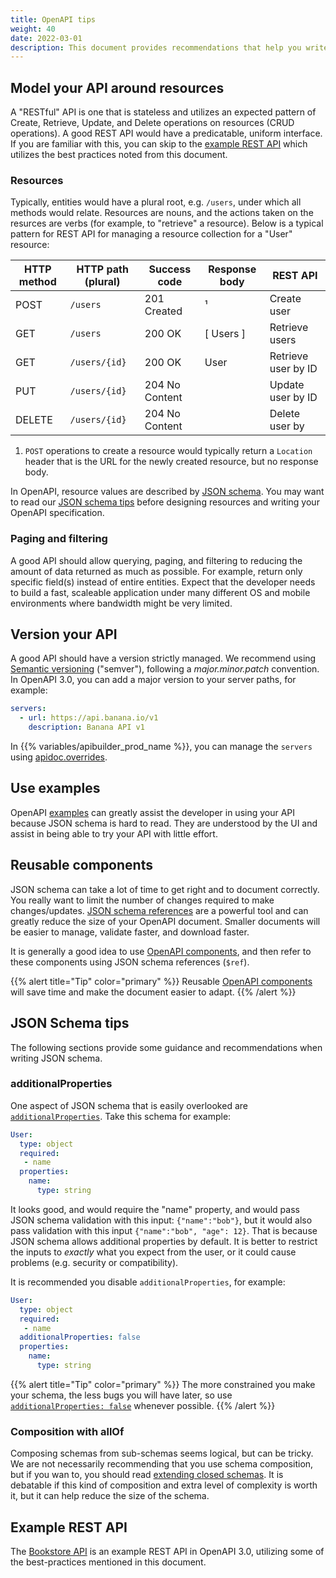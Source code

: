 ```yaml
---
title: OpenAPI tips
weight: 40
date: 2022-03-01
description: This document provides recommendations that help you write clear and compliant OpenAPI specifications. All examples in this document are OpenAPI 3.0.
---
```


## Model your API around resources

A "RESTful" API is one that is stateless and utilizes an expected pattern of Create, Retrieve, Update, and Delete operations on resources (CRUD operations). A good REST API would have a predicatable, uniform interface. If you are familiar with this, you can skip to the [example REST API](#example-rest-api) which utilizes the best practices noted from this document.

### Resources

Typically, entities would have a plural root, e.g. `/users`, under which all methods would relate. Resources are nouns, and the actions taken on the resurces are verbs (for example, to "retrieve" a resource). Below is a typical pattern for REST API for managing a resource collection for a "User" resource:

| HTTP method | HTTP path (plural) | Success code    | Response body | REST API |
| ------------| ------------------ | --------------- | ------------- | --------- |
| POST        | `/users`           | 201 Created     | ¹             | Create user |
| GET         | `/users`           | 200 OK          | \[ Users \]   | Retrieve users |
| GET         | `/users/{id}`      | 200 OK          | User          | Retrieve user by ID |
| PUT         | `/users/{id}`      | 204 No Content  |               | Update user by ID  |
| DELETE      | `/users/{id}`      | 204 No Content  |               | Delete user by |

1. `POST` operations to create a resource would typically return a `Location` header that is the URL for the newly created resource, but no response body.

In OpenAPI, resource values are described by [JSON schema](https://json-schema.org/). You may want to read our [JSON schema tips](#json-schema-tips) before designing resources and writing your OpenAPI specification.

### Paging and filtering

A good API should allow querying, paging, and filtering to reducing the amount of data returned as much as possible. For example, return only specific field(s) instead of entire entities. Expect that the developer needs to build a fast, scaleable application under many different OS and mobile environments where bandwidth might be very limited.

## Version your API

A good API should have a version strictly managed. We recommend using [Semantic versioning](https://semver.org/) ("semver"), following a _major.minor.patch_ convention. In OpenAPI 3.0, you can add a major version to your server paths, for example:

```yaml
servers:
  - url: https://api.banana.io/v1
    description: Banana API v1
```

In {{% variables/apibuilder_prod_name %}}, you can manage the `servers` using [apidoc.overrides](/docs/guide_openapi/configuration/#overrides).

## Use examples

OpenAPI [examples](https://github.com/OAI/OpenAPI-Specification/blob/main/versions/3.0.0.md#exampleObject) can greatly assist the developer in using your API because JSON schema is hard to read. They are understood by the UI and assist in being able to try your API with little effort.

## Reusable components

JSON schema can take a lot of time to get right and to document correctly. You really want to limit the number of changes required to make changes/updates.  [JSON schema references](https://json-schema.org/understanding-json-schema/structuring.html#ref) are a powerful tool and can greatly reduce the size of your OpenAPI document. Smaller documents will be easier to manage, validate faster, and download faster.

It is generally a good idea to use [OpenAPI components](https://github.com/OAI/OpenAPI-Specification/blob/main/versions/3.0.0.md#componentsObject), and then refer to these components using JSON schema references (`$ref`).

{{% alert title="Tip" color="primary" %}}
Reusable [OpenAPI components](https://github.com/OAI/OpenAPI-Specification/blob/main/versions/3.0.0.md#componentsObject) will save time and make the document easier to adapt.
{{% /alert %}}

## JSON Schema tips

The following sections provide some guidance and recommendations when writing JSON schema.

### additionalProperties

One aspect of JSON schema that is easily overlooked are [`additionalProperties`](http://json-schema.org/understanding-json-schema/reference/object.html#additional-properties). Take this schema for example:

```yaml
User:
  type: object
  required:
   - name
  properties:
    name:
      type: string
```

It looks good, and would require the "name" property, and would pass JSON schema validation with this input: `{"name":"bob"}`, but it would also pass validation with this input `{"name":"bob", "age": 12}`. That is because JSON schema allows additional properties by default. It is better to restrict the inputs to _exactly_ what you expect from the user, or it could cause problems (e.g. security or compatibility).

It is recommended you disable `additionalProperties`, for example:

```yaml
User:
  type: object
  required:
   - name
  additionalProperties: false
  properties:
    name:
      type: string
```

{{% alert title="Tip" color="primary" %}}
The more constrained you make your schema, the less bugs you will have later, so use [`additionalProperties: false`](http://json-schema.org/understanding-json-schema/reference/object.html#additional-properties) whenever possible.
{{% /alert %}}

### Composition with allOf

Composing schemas from sub-schemas seems logical, but can be tricky. We are not necessarily recommending that you use schema composition, but if you wan to, you should read [extending closed schemas](http://json-schema.org/understanding-json-schema/reference/object.html#extending-closed-schemas). It is debatable if this kind of composition and extra level of complexity is worth it, but it can help reduce the size of the schema.

## Example REST API

The [Bookstore API](/samples/openapi/bookstore.yaml) is an example REST API in OpenAPI 3.0, utilizing some of the best-practices mentioned in this document.
